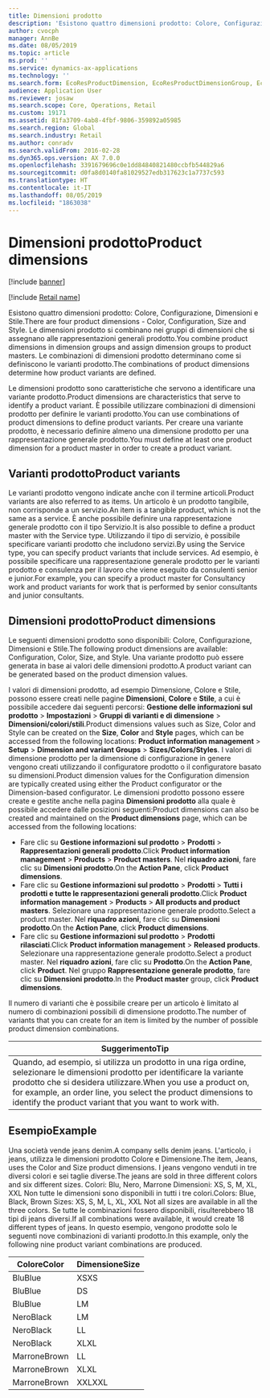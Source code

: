 ```yaml
---
title: Dimensioni prodotto
description: 'Esistono quattro dimensioni prodotto: Colore, Configurazione, Dimensioni e Stile. Le dimensioni prodotto si combinano nei gruppi di dimensioni che si assegnano alle rappresentazioni generali prodotto. Le combinazioni di dimensioni prodotto determinano come si definiscono le varianti prodotto.'
author: cvocph
manager: AnnBe
ms.date: 08/05/2019
ms.topic: article
ms.prod: ''
ms.service: dynamics-ax-applications
ms.technology: ''
ms.search.form: EcoResProductDimension, EcoResProductDimensionGroup, EcoResProductMasterDimension, RetailEcoResColor, RetailEcoResSize, RetailEcoResStyle
audience: Application User
ms.reviewer: josaw
ms.search.scope: Core, Operations, Retail
ms.custom: 19171
ms.assetid: 81fa3709-4ab8-4fbf-9806-359892a05985
ms.search.region: Global
ms.search.industry: Retail
ms.author: conradv
ms.search.validFrom: 2016-02-28
ms.dyn365.ops.version: AX 7.0.0
ms.openlocfilehash: 3391679696c0e1dd84840821480ccbfb544829a6
ms.sourcegitcommit: d0fa8d0140fa81029527edb317623c1a7737c593
ms.translationtype: HT
ms.contentlocale: it-IT
ms.lasthandoff: 08/05/2019
ms.locfileid: "1863038"
---
```

# <a name="product-dimensions"></a><span data-ttu-id="5f599-105">Dimensioni prodotto</span><span class="sxs-lookup"><span data-stu-id="5f599-105">Product dimensions</span></span>

[!include [banner](../includes/banner.md)]

[!include [Retail name](../includes/retail-name.md)]

<span data-ttu-id="5f599-106">Esistono quattro dimensioni prodotto: Colore, Configurazione, Dimensioni e Stile.</span><span class="sxs-lookup"><span data-stu-id="5f599-106">There are four product dimensions -  Color, Configuration, Size and Style.</span></span> <span data-ttu-id="5f599-107">Le dimensioni prodotto si combinano nei gruppi di dimensioni che si assegnano alle rappresentazioni generali prodotto.</span><span class="sxs-lookup"><span data-stu-id="5f599-107">You combine product dimensions in dimension groups and assign dimension groups to product masters.</span></span> <span data-ttu-id="5f599-108">Le combinazioni di dimensioni prodotto determinano come si definiscono le varianti prodotto.</span><span class="sxs-lookup"><span data-stu-id="5f599-108">The combinations of product dimensions determine how product variants are defined.</span></span>

<span data-ttu-id="5f599-109">Le dimensioni prodotto sono caratteristiche che servono a identificare una variante prodotto.</span><span class="sxs-lookup"><span data-stu-id="5f599-109">Product dimensions are characteristics that serve to identify a product variant.</span></span> <span data-ttu-id="5f599-110">È possibile utilizzare combinazioni di dimensioni prodotto per definire le varianti prodotto.</span><span class="sxs-lookup"><span data-stu-id="5f599-110">You can use combinations of product dimensions to define product variants.</span></span> <span data-ttu-id="5f599-111">Per creare una variante prodotto, è necessario definire almeno una dimensione prodotto per una rappresentazione generale prodotto.</span><span class="sxs-lookup"><span data-stu-id="5f599-111">You must define at least one product dimension for a product master in order to create a product variant.</span></span>

## <a name="product-variants"></a><span data-ttu-id="5f599-112">Varianti prodotto</span><span class="sxs-lookup"><span data-stu-id="5f599-112">Product variants</span></span>

<span data-ttu-id="5f599-113">Le varianti prodotto vengono indicate anche con il termine articoli.</span><span class="sxs-lookup"><span data-stu-id="5f599-113">Product variants are also referred to as items.</span></span> <span data-ttu-id="5f599-114">Un articolo è un prodotto tangibile, non corrisponde a un servizio.</span><span class="sxs-lookup"><span data-stu-id="5f599-114">An item is a tangible product, which is not the same as a service.</span></span> <span data-ttu-id="5f599-115">È anche possibile definire una rappresentazione generale prodotto con il tipo Servizio.</span><span class="sxs-lookup"><span data-stu-id="5f599-115">It is also possible to define a product master with the Service type.</span></span> <span data-ttu-id="5f599-116">Utilizzando il tipo di servizio, è possibile specificare varianti prodotto che includono servizi.</span><span class="sxs-lookup"><span data-stu-id="5f599-116">By using the Service type, you can specify product variants that include services.</span></span> <span data-ttu-id="5f599-117">Ad esempio, è possibile specificare una rappresentazione generale prodotto per le varianti prodotto e consulenza per il lavoro che viene eseguito da consulenti senior e junior.</span><span class="sxs-lookup"><span data-stu-id="5f599-117">For example, you can specify a product master for Consultancy work and product variants for work that is performed by senior consultants and junior consultants.</span></span>

## <a name="product-dimensions"></a><span data-ttu-id="5f599-118">Dimensioni prodotto</span><span class="sxs-lookup"><span data-stu-id="5f599-118">Product dimensions</span></span>
<span data-ttu-id="5f599-119">Le seguenti dimensioni prodotto sono disponibili: Colore, Configurazione, Dimensioni e Stile.</span><span class="sxs-lookup"><span data-stu-id="5f599-119">The following product dimensions are available: Configuration, Color, Size, and Style.</span></span> <span data-ttu-id="5f599-120">Una variante prodotto può essere generata in base ai valori delle dimensioni prodotto.</span><span class="sxs-lookup"><span data-stu-id="5f599-120">A product variant can be generated based on the product dimension values.</span></span>

<span data-ttu-id="5f599-121">I valori di dimensioni prodotto, ad esempio Dimensione, Colore e Stile, possono essere creati nelle pagine **Dimensioni**, **Colore** e **Stile**, a cui è possibile accedere dai seguenti percorsi: **Gestione delle informazioni sul prodotto** &gt; **Impostazioni** &gt; **Gruppi di varianti e di dimensione** &gt; **Dimensioni/colori/stili**.</span><span class="sxs-lookup"><span data-stu-id="5f599-121">Product dimensions values such as Size, Color and Style can be created on the **Size**, **Color** and **Style** pages, which can be accessed from the following locations: **Product information management** &gt; **Setup** &gt; **Dimension and variant Groups** &gt; **Sizes/Colors/Styles**.</span></span> <span data-ttu-id="5f599-122">I valori di dimensione prodotto per la dimensione di configurazione in genere vengono creati utilizzando il configuratore prodotto o il configuratore basato su dimensioni.</span><span class="sxs-lookup"><span data-stu-id="5f599-122">Product dimension values for the Configuration dimension are typically created using either the Product configurator or the Dimension-based configurator.</span></span> <span data-ttu-id="5f599-123">Le dimensioni prodotto possono essere create e gestite anche nella pagina **Dimensioni prodotto** alla quale è possibile accedere dalle posizioni seguenti:</span><span class="sxs-lookup"><span data-stu-id="5f599-123">Product dimensions can also be created and maintained on the **Product dimensions** page, which can be accessed from the following locations:</span></span>
-   <span data-ttu-id="5f599-124">Fare clic su **Gestione informazioni sul prodotto** &gt; **Prodotti** &gt; **Rappresentazioni generali prodotto**.</span><span class="sxs-lookup"><span data-stu-id="5f599-124">Click **Product information management** &gt; **Products** &gt; **Product masters**.</span></span> <span data-ttu-id="5f599-125">Nel **riquadro azioni**, fare clic su **Dimensioni prodotto**.</span><span class="sxs-lookup"><span data-stu-id="5f599-125">On the **Action Pane**, click **Product dimensions**.</span></span>
-   <span data-ttu-id="5f599-126">Fare clic su **Gestione informazioni sul prodotto** &gt; **Prodotti** &gt; **Tutti i prodotti e tutte le rappresentazioni generali prodotto**.</span><span class="sxs-lookup"><span data-stu-id="5f599-126">Click **Product information management** &gt; **Products** &gt; **All products and product masters**.</span></span> <span data-ttu-id="5f599-127">Selezionare una rappresentazione generale prodotto.</span><span class="sxs-lookup"><span data-stu-id="5f599-127">Select a product master.</span></span> <span data-ttu-id="5f599-128">Nel **riquadro azioni**, fare clic su **Dimensioni prodotto**.</span><span class="sxs-lookup"><span data-stu-id="5f599-128">On the **Action Pane**, click **Product dimensions**.</span></span>
-   <span data-ttu-id="5f599-129">Fare clic su **Gestione informazioni sul prodotto** &gt; **Prodotti rilasciati**.</span><span class="sxs-lookup"><span data-stu-id="5f599-129">Click **Product information management** &gt; **Released products**.</span></span> <span data-ttu-id="5f599-130">Selezionare una rappresentazione generale prodotto.</span><span class="sxs-lookup"><span data-stu-id="5f599-130">Select a product master.</span></span> <span data-ttu-id="5f599-131">Nel **riquadro azioni**, fare clic su **Prodotto**.</span><span class="sxs-lookup"><span data-stu-id="5f599-131">On the **Action Pane**, click **Product**.</span></span> <span data-ttu-id="5f599-132">Nel gruppo **Rappresentazione generale prodotto**, fare clic su **Dimensioni prodotto**.</span><span class="sxs-lookup"><span data-stu-id="5f599-132">In the **Product master** group, click **Product dimensions**.</span></span>

<span data-ttu-id="5f599-133">Il numero di varianti che è possibile creare per un articolo è limitato al numero di combinazioni possibili di dimensione prodotto.</span><span class="sxs-lookup"><span data-stu-id="5f599-133">The number of variants that you can create for an item is limited by the number of possible product dimension combinations.</span></span>

| <span data-ttu-id="5f599-134">**Suggerimento**</span><span class="sxs-lookup"><span data-stu-id="5f599-134">**Tip**</span></span>                                                                                                                                              |
|------------------------------------------------------------------------------------------------------------------------------------------------------|
| <span data-ttu-id="5f599-135">Quando, ad esempio, si utilizza un prodotto in una riga ordine, selezionare le dimensioni prodotto per identificare la variante prodotto che si desidera utilizzare.</span><span class="sxs-lookup"><span data-stu-id="5f599-135">When you use a product on, for example, an order line, you select the product dimensions to identify the product variant that you want to work with.</span></span> |

## <a name="example"></a><span data-ttu-id="5f599-136">Esempio</span><span class="sxs-lookup"><span data-stu-id="5f599-136">Example</span></span>
<span data-ttu-id="5f599-137">Una società vende jeans denim.</span><span class="sxs-lookup"><span data-stu-id="5f599-137">A company sells denim jeans.</span></span> <span data-ttu-id="5f599-138">L'articolo, i jeans, utilizza le dimensioni prodotto Colore e Dimensione.</span><span class="sxs-lookup"><span data-stu-id="5f599-138">The item, Jeans, uses the Color and Size product dimensions.</span></span> <span data-ttu-id="5f599-139">I jeans vengono venduti in tre diversi colori e sei taglie diverse.</span><span class="sxs-lookup"><span data-stu-id="5f599-139">The jeans are sold in three different colors and six different sizes.</span></span> <span data-ttu-id="5f599-140">Colori: Blu, Nero, Marrone Dimensioni: XS, S, M, XL, XXL Non tutte le dimensioni sono disponibili in tutti i tre colori.</span><span class="sxs-lookup"><span data-stu-id="5f599-140">Colors: Blue, Black, Brown Sizes: XS, S, M, L, XL, XXL Not all sizes are available in all the three colors.</span></span> <span data-ttu-id="5f599-141">Se tutte le combinazioni fossero disponibili, risulterebbero 18 tipi di jeans diversi.</span><span class="sxs-lookup"><span data-stu-id="5f599-141">If all combinations were available, it would create 18 different types of jeans.</span></span> <span data-ttu-id="5f599-142">In questo esempio, vengono prodotte solo le seguenti nove combinazioni di varianti prodotto.</span><span class="sxs-lookup"><span data-stu-id="5f599-142">In this example, only the following nine product variant combinations are produced.</span></span>

| <span data-ttu-id="5f599-143">Colore</span><span class="sxs-lookup"><span data-stu-id="5f599-143">Color</span></span> | <span data-ttu-id="5f599-144">Dimensione</span><span class="sxs-lookup"><span data-stu-id="5f599-144">Size</span></span> |
|-------|------|
| <span data-ttu-id="5f599-145">Blu</span><span class="sxs-lookup"><span data-stu-id="5f599-145">Blue</span></span>  | <span data-ttu-id="5f599-146">XS</span><span class="sxs-lookup"><span data-stu-id="5f599-146">XS</span></span>   |
| <span data-ttu-id="5f599-147">Blu</span><span class="sxs-lookup"><span data-stu-id="5f599-147">Blue</span></span>  | <span data-ttu-id="5f599-148">D</span><span class="sxs-lookup"><span data-stu-id="5f599-148">S</span></span>    |
| <span data-ttu-id="5f599-149">Blu</span><span class="sxs-lookup"><span data-stu-id="5f599-149">Blue</span></span>  | <span data-ttu-id="5f599-150">L</span><span class="sxs-lookup"><span data-stu-id="5f599-150">M</span></span>    |
| <span data-ttu-id="5f599-151">Nero</span><span class="sxs-lookup"><span data-stu-id="5f599-151">Black</span></span> | <span data-ttu-id="5f599-152">L</span><span class="sxs-lookup"><span data-stu-id="5f599-152">M</span></span>    |
| <span data-ttu-id="5f599-153">Nero</span><span class="sxs-lookup"><span data-stu-id="5f599-153">Black</span></span> | <span data-ttu-id="5f599-154">L</span><span class="sxs-lookup"><span data-stu-id="5f599-154">L</span></span>    |
| <span data-ttu-id="5f599-155">Nero</span><span class="sxs-lookup"><span data-stu-id="5f599-155">Black</span></span> | <span data-ttu-id="5f599-156">XL</span><span class="sxs-lookup"><span data-stu-id="5f599-156">XL</span></span>   |
| <span data-ttu-id="5f599-157">Marrone</span><span class="sxs-lookup"><span data-stu-id="5f599-157">Brown</span></span> | <span data-ttu-id="5f599-158">L</span><span class="sxs-lookup"><span data-stu-id="5f599-158">L</span></span>    |
| <span data-ttu-id="5f599-159">Marrone</span><span class="sxs-lookup"><span data-stu-id="5f599-159">Brown</span></span> | <span data-ttu-id="5f599-160">XL</span><span class="sxs-lookup"><span data-stu-id="5f599-160">XL</span></span>   |
| <span data-ttu-id="5f599-161">Marrone</span><span class="sxs-lookup"><span data-stu-id="5f599-161">Brown</span></span> | <span data-ttu-id="5f599-162">XXL</span><span class="sxs-lookup"><span data-stu-id="5f599-162">XXL</span></span>  |





